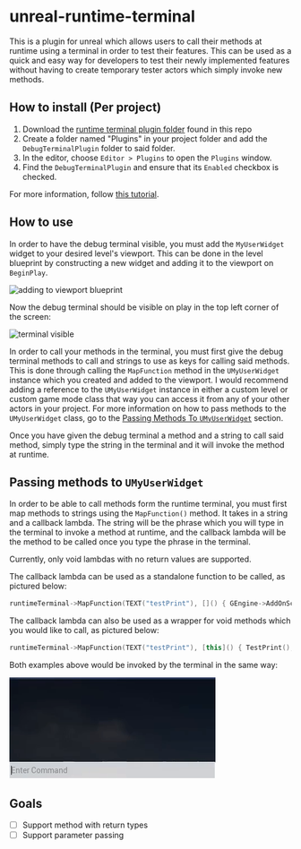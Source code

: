 # unreal-runtime-terminal
This is a plugin for unreal which allows users to call their methods at runtime using a terminal in order to test their features. This can be used as a quick and easy way for developers to test their newly implemented features without having to create temporary tester actors which simply invoke new methods. 

## How to install (Per project)
1) Download the [runtime terminal plugin folder](https://github.com/digocorbellini/unreal-runtime-terminal/tree/master/Plugins/DebugTerminalPlugin) found in this repo
2) Create a folder named "Plugins" in your project folder and add the `DebugTerminalPlugin` folder to said folder.
3) In the editor, choose `Editor > Plugins` to open the `Plugins` window.
4) Find the `DebugTerminalPlugin` and ensure that its `Enabled` checkbox is checked.

For more information, follow [this tutorial](https://ue4resources.com/install-plugins).

## How to use
In order to have the debug terminal visible, you must add the `MyUserWidget` widget to your desired level's viewport. This can be done in the level blueprint by constructing a new widget and adding it to the viewport on `BeginPlay`. 

![adding to viewport blueprint](./Images/adding_to_viewport.png)

Now the debug terminal should be visible on play in the top left corner of the screen:

![terminal visible](./Images/terminal_visible.png)

In order to call your methods in the terminal, you must first give the debug terminal methods to call and strings to use as keys for calling said methods. This is done through calling the `MapFunction` method in the `UMyUserWidget` instance which you created and added to the viewport. I would recommend adding a reference to the `UMyUserWidget` instance in either a custom level or custom game mode class that way you can access it from any of your other actors in your project. For more information on how to pass methods to the `UMyUserWidget` class, go to the [Passing Methods To `UMyUserWidget`](https://github.com/digocorbellini/unreal-runtime-terminal/edit/master/README.md#passing-methods-to-umyuserwidget) section.

Once you have given the debug terminal a method and a string to call said method, simply type the string in the terminal and it will invoke the method at runtime.

## Passing methods to `UMyUserWidget`
In order to be able to call methods form the runtime terminal, you must first map methods to strings using the `MapFunction()` method. It takes in a string and a callback lambda. The string will be the phrase which you will type in the terminal to invoke a method at runtime, and the callback lambda will be the method to be called once you type the phrase in the terminal.

Currently, only void lambdas with no return values are supported.

The callback lambda can be used as a standalone function to be called, as pictured below:
```C++
runtimeTerminal->MapFunction(TEXT("testPrint"), []() { GEngine->AddOnScreenDebugMessage(-1, 5, FColor::Red, TEXT("testPrint Called"));});
```

The callback lambda can also be used as a wrapper for void methods which you would like to call, as pictured below:
```C++
runtimeTerminal->MapFunction(TEXT("testPrint"), [this]() { TestPrint(); });
```

Both examples above would be invoked by the terminal in the same way:

![using terminal gif](./Images/terminal_usage.gif)

## Goals
- [ ] Support method with return types
- [ ] Support parameter passing 
